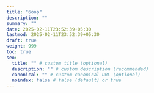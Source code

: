 ```yaml
---
title: "6oop"
description: ""
summary: ""
date: 2025-02-11T23:52:39+05:30
lastmod: 2025-02-11T23:52:39+05:30
draft: true
weight: 999
toc: true
seo:
  title: "" # custom title (optional)
  description: "" # custom description (recommended)
  canonical: "" # custom canonical URL (optional)
  noindex: false # false (default) or true
---
```


